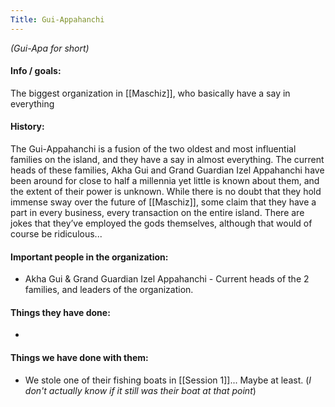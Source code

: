 ```yaml
---
Title: Gui-Appahanchi
---
```

_(Gui-Apa for short)_

#### Info / goals:
The biggest organization in [[Maschiz]], who basically have a say in everything	

#### History:
The Gui-Appahanchi is a fusion of the two oldest and most influential families on the island, and they have a say in almost everything. The current heads of these families, Akha Gui and Grand Guardian Izel Appahanchi have been around for close to half a millennia yet little is known about them, and the extent of their power is unknown. While there is no doubt that they hold immense sway over the future of [[Maschiz]], some claim that they have a part in every business, every transaction on the entire island. There are jokes that they’ve employed the gods themselves, although that would of course be ridiculous...

#### Important people in the organization:
* Akha Gui & Grand Guardian Izel Appahanchi - Current heads of the 2 families, and leaders of the organization.

#### Things they have done:
* 

#### Things we have done with them:
* We stole one of their fishing boats in [[Session 1]]... Maybe at least. (_I don't actually know if it still was their boat at that point_)